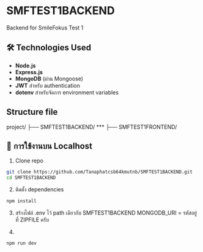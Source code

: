 # SMFTEST1BACKEND

Backend for SmileFokus Test 1

## 🛠 Technologies Used

- **Node.js**
- **Express.js**
- **MongoDB** (ผ่าน Mongoose)
- **JWT** สำหรับ authentication
- **dotenv** สำหรับจัดการ environment variables



## Structure file
project/
├── SMFTEST1BACKEND/ ***
├── SMFTEST1FRONTEND/


## 🚀 การใช้งานบน Localhost

1. Clone repo
```bash
git clone https://github.com/Tanaphatcsb64kmutnb/SMFTEST1BACKEND.git
cd SMFTEST1BACKEND
```

2. ติดตั้ง dependencies
```bash
npm install
```

3. สร้างไฟล์ .env ไว้ path เดียวกับ SMFTEST1BACKEND
MONGODB_URI = รหัสอยู่ที่ ZIPFILE ครับ

4. 
```bash
npm run dev
```